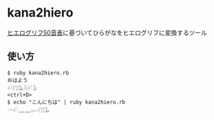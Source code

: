 # kana2hiero

[ヒエログリフ50音表](http://www.geocities.jp/p451640/moji/skm/gjo/gjo_16.html)に基づいてひらがなをヒエログリフに変換するツール

## 使い方

```
$ ruby kana2hiero.rb
おはよう
𓍯𓉔𓄿𓇌𓍯𓅱
<ctrl+D>
$ echo "こんにちは" | ruby kana2hiero.rb
𓎡𓍯𓈖𓈖𓏭𓍿𓉔𓄿
```

